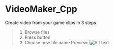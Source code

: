 # VideoMaker_Cpp
Create video from your game clips in 3 steps
>1. Browse files
>2. Press <OK> button
>3. Choose new file name
Preview:
![Alt text](https://media.discordapp.net/attachments/889867107846750281/889867219016773673/unknown.png "Preview")
